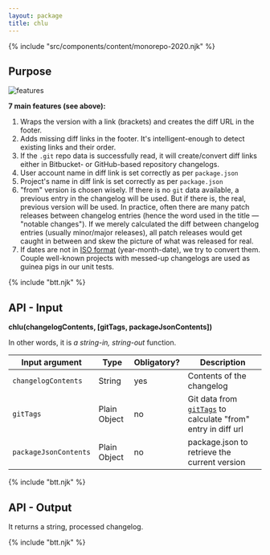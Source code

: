 ```yaml
---
layout: package
title: chlu
---
```


{% include "src/components/content/monorepo-2020.njk" %}

## Purpose

![features](https://glcdn.githack.com/codsen/codsen/raw/master/packages/chlu-cli/media/features_comp.png)

**7 main features (see above):**

1.  Wraps the version with a link (brackets) and creates the diff URL in the footer.
2.  Adds missing diff links in the footer. It's intelligent-enough to detect existing links and their order.
3.  If the `.git` repo data is successfully read, it will create/convert diff links either in Bitbucket- or GitHub-based repository changelogs.
4.  User account name in diff link is set correctly as per `package.json`
5.  Project's name in diff link is set correctly as per `package.json`
6.  "from" version is chosen wisely. If there is no `git` data available, a previous entry in the changelog will be used. But if there is, the real, previous version will be used. In practice, often there are many patch releases between changelog entries (hence the word used in the title — "notable changes"). If we merely calculated the diff between changelog entries (usually minor/major releases), all patch releases would get caught in between and skew the picture of what was released for real.
7.  If dates are not in [ISO format](https://en.wikipedia.org/wiki/ISO_8601) (year-month-date), we try to convert them. Couple well-known projects with messed-up changelogs are used as guinea pigs in our unit tests.

{% include "btt.njk" %}

## API - Input

**chlu(changelogContents, [gitTags, packageJsonContents])**

In other words, it is _a string-in, string-out_ function.

| Input argument       | Type         | Obligatory? | Description     |
| -------------------- | ------------ | ----------- | --------------- |
| `changelogContents`      | String       | yes         | Contents of the changelog |
| `gitTags`     | Plain Object | no         | Git data from [`gitTags`](https://www.npmjs.com/package/git-tags) to calculate "from" entry in diff url |
| `packageJsonContents`     | Plain Object | no         | package.json to retrieve the current version |

{% include "btt.njk" %}

## API - Output

It returns a string, processed changelog.

{% include "btt.njk" %}
